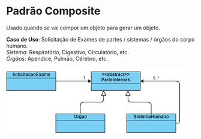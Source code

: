 # Padrão Composite

Usado quando se vai compor um objeto para gerar um objeto.

**Caso de Uso**: Solicitação de Exames de partes / sistemas / órgãos do corpo humano.  
*Sistema*: Respiratório, Digestivo, Circulatório, etc.  
*Órgãos*: Apendice, Pulmão, Cérebro, etc.

![Diagrama de classes](compositeFix.png)